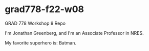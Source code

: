 # grad778-f22-w08
GRAD 778 Workshop 8 Repo

I'm Jonathan Greenberg, and I'm an Associate Professor in NRES.

My favorite superhero is: Batman.
